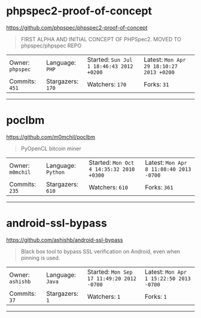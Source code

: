 # phpspec2-proof-of-concept

https://github.com/phpspec/phpspec2-proof-of-concept
<blockquote>
FIRST ALPHA AND INITIAL CONCEPT OF PHPSpec2. MOVED TO phpspec/phpspec REPO
</blockquote>

<table>
<tr><td>Owner: <code>phpspec</code></td>
    <td>Language: <code>PHP</code></td>
    <td>Started: <code>Sun Jul 1 18:46:43 2012 +0200</code></td>
    <td>Latest: <code>Mon Apr 29 18:10:27 2013 +0200</code></td></tr>
<tr><td>Commits: <code>451</code></td>
    <td>Stargazers: <code>170</code></td>
    <td>Watchers: <code>170</code></td>
    <td>Forks: <code>31</code></td></tr>
</table>

---

# poclbm

https://github.com/m0mchil/poclbm
<blockquote>
PyOpenCL bitcoin miner
</blockquote>

<table>
<tr><td>Owner: <code>m0mchil</code></td>
    <td>Language: <code>Python</code></td>
    <td>Started: <code>Mon Oct 4 14:35:32 2010 +0300</code></td>
    <td>Latest: <code>Mon Apr 8 11:08:40 2013 -0700</code></td></tr>
<tr><td>Commits: <code>235</code></td>
    <td>Stargazers: <code>610</code></td>
    <td>Watchers: <code>610</code></td>
    <td>Forks: <code>361</code></td></tr>
</table>

---

# android-ssl-bypass

https://github.com/ashishb/android-ssl-bypass
<blockquote>
Black box tool to bypass SSL verification on Android, even when pinning is used.
</blockquote>

<table>
<tr><td>Owner: <code>ashishb</code></td>
    <td>Language: <code>Java</code></td>
    <td>Started: <code>Mon Sep 17 11:49:20 2012 -0700</code></td>
    <td>Latest: <code>Mon Apr 1 15:22:50 2013 -0700</code></td></tr>
<tr><td>Commits: <code>37</code></td>
    <td>Stargazers: <code>1</code></td>
    <td>Watchers: <code>1</code></td>
    <td>Forks: <code>1</code></td></tr>
</table>

---


